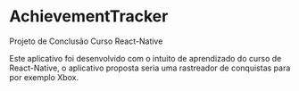 # AchievementTracker
Projeto de Conclusão Curso React-Native

Este aplicativo foi desenvolvido com o intuito de aprendizado do curso de React-Native, o aplicativo proposta seria uma rastreador de conquistas para por exemplo Xbox.
